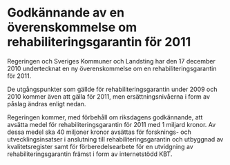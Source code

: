 # Godkännande av en överenskommelse om rehabiliteringsgarantin för 2011

Regeringen och Sveriges Kommuner och Landsting har den 17 december 2010 undertecknat en ny överenskommelse om en rehabiliteringsgarantin för 2011.

De utgångspunkter som gällde för rehabiliteringsgarantin under 2009 och 2010 kommer även att gälla för 2011, men ersättningsnivåerna i form av påslag ändras enligt nedan.

Regeringen kommer, med förbehåll om riksdagens godkännande, att avsätta medel för rehabiliteringsgarantin för 2011 med 1 miljard kronor. Av dessa medel ska 40 miljoner kronor avsättas för forsknings- och utvecklingsinsatser i anslutning till rehabiliteringsgarantin och utbyggnad av kvalitetsregister samt för förberedelsearbete för en utvidgning av rehabiliteringsgarantin främst i form av internetstödd KBT.
